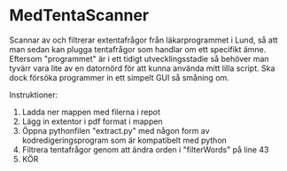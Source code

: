 # MedTentaScanner
Scannar av och filtrerar extentafrågor från läkarprogrammet i Lund, så att man sedan kan plugga tentafrågor som handlar om ett specifikt ämne.
Eftersom "programmet" är i ett tidigt utvecklingsstadie så behöver man tyvärr vara lite av en datornörd för att kunna använda mitt lilla script. Ska dock försöka programmer in ett simpelt GUI så småning om.

Instruktioner:
1. Ladda ner mappen med filerna i repot
2. Lägg in extentor i pdf format i mappen
3. Öppna pythonfilen "extract.py" med någon form av kodredigeringsprogram som är kompatibelt med python
4. Filtrera tentafrågor genom att ändra orden i "filterWords" på line 43
5. KÖR 
